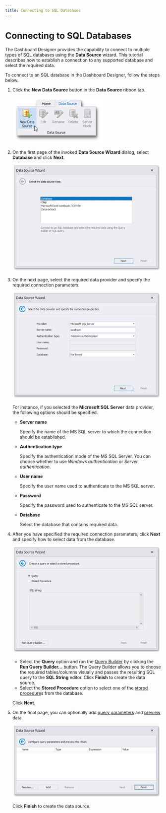 ```yaml
---
title: Connecting to SQL Databases
---
```

# Connecting to SQL Databases
The Dashboard Designer provides the capability to connect to multiple types of SQL databases using the **Data Source** wizard. This tutorial describes how to establish a connection to any supported database and select the required data.

To connect to an SQL database in the Dashboard Designer, follow the steps below.
1. Click the **New Data Source** button in the **Data Source** ribbon tab.
	
	![DataBinding_NewDataSource](../../../images/img18472.png)
2. On the first page of the invoked **Data Source Wizard** dialog, select **Database** and click **Next**.
	
	![DataSourceWizard_Database](../../../images/img117932.png)
3. On the next page, select the required data provider and specify the required connection parameters.
	
	![DataSourceWizard_MSSQLServer](../../../images/img117934.png)
	
	For instance, if you selected the **Microsoft SQL Server** data provider, the following options should be specified.
	* **Server name**
		
		Specify the name of the MS SQL server to which the connection should be established.
	* **Authentication type**
		
		Specify the authentication mode of the MS SQL Server. You can choose whether to use _Windows authentication_ or _Server authentication_.
	* **User name**
		
		Specify the user name used to authenticate to the MS SQL server.
	* **Password**
		
		Specify the password used to authenticate to the MS SQL server.
	* **Database**
		
		Select the database that contains required data.
4. After you have specified the required connection parameters, click **Next** and specify how to select data from the database.
	
	![DataSourceWizard_Query](../../../images/img117952.png)
	* Select the **Query** option and run the [Query Builder](../working-with-data/using-the-query-builder.md) by clicking the **Run Query Builder...** button. The Query Builder allows you to choose the required tables/columns visually and passes the resulting SQL query to the **SQL String** editor. Click **Finish** to create the data source.
	* Select the **Stored Procedure** option to select one of the [stored procedure](../working-with-data/stored-procedures.md)s from the database.
	
	Click **Next**.
5. On the final page, you can optionally add [query parameters](../working-with-data/pass-query-parameters.md) and [preview](../working-with-data/preview-data.md) data.
	
	![DataSourceWizard_AddQueryParameters](../../../images/img118003.png)
	
	Click **Finish** to create the data source.